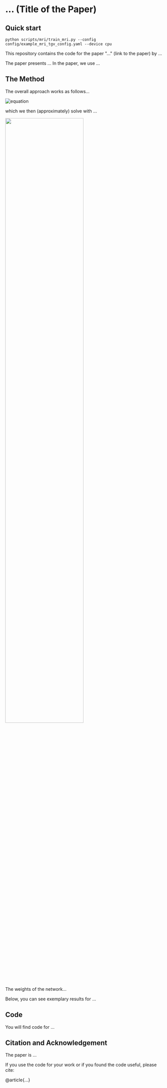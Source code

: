 # ... (Title of the Paper)

## Quick start

```
python scripts/mri/train_mri.py --config config/example_mri_tgv_config.yaml --device cpu
```

This repository contains the code for the paper "..." (link to the paper) by ...

The paper presents ... In the paper, we use ...


## The Method

The overall approach works as follows...

![equation](...)

which we then (approximately) solve with ...

<img src="figures/....png" width="70%"/>

The weights of the network...

Below, you can see exemplary results for ...

## Code

You will find code for ...

## Citation and Acknowledgement

The paper is ...

If you use the code for your work or if you found the code useful, please cite:

@article{...}
